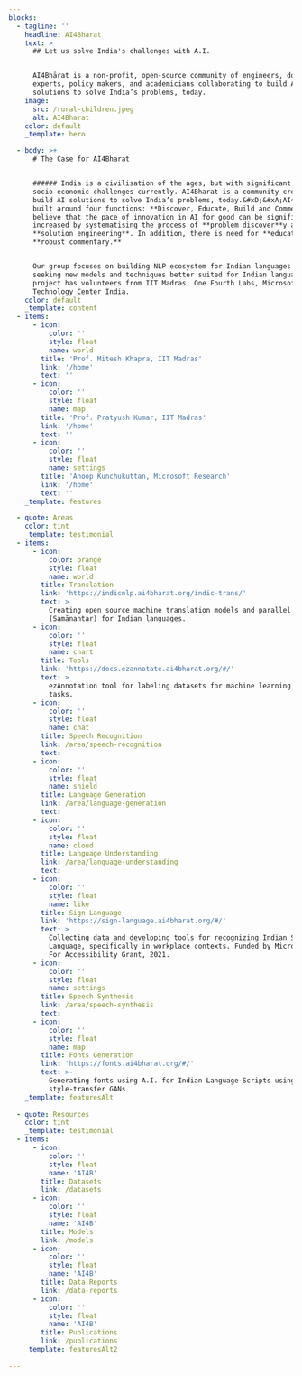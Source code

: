 ```yaml
---
blocks:
  - tagline: ''
    headline: AI4Bharat
    text: >
      ## Let us solve India's challenges with A.I.


      AI4Bhārat is a non-profit, open-source community of engineers, domain
      experts, policy makers, and academicians collaborating to build AI
      solutions to solve India’s problems, today.
    image:
      src: /rural-children.jpeg
      alt: AI4Bharat
    color: default
    _template: hero

  - body: >+
      # The Case for AI4Bharat


      ###### India is a civilisation of the ages, but with significant
      socio-economic challenges currently. AI4Bharat is a community created to
      build AI solutions to solve India’s problems, today.&#xD;&#xA;AI4Bharat is
      built around four functions: **Discover, Educate, Build and Comment**. We
      believe that the pace of innovation in AI for good can be significantly
      increased by systematising the process of **problem discover**y and
      **solution engineering**. In addition, there is need for **education** and
      **robust commentary.**


      Our group focuses on building NLP ecosystem for Indian languages and
      seeking new models and techniques better suited for Indian languages. Our
      project has volunteers from IIT Madras, One Fourth Labs, Microsoft Search
      Technology Center India.
    color: default
    _template: content
  - items:
      - icon:
          color: ''
          style: float
          name: world
        title: 'Prof. Mitesh Khapra, IIT Madras'
        link: '/home'
        text: ''
      - icon:
          color: ''
          style: float
          name: map
        title: 'Prof. Pratyush Kumar, IIT Madras'
        link: '/home'
        text: ''
      - icon:
          color: ''
          style: float
          name: settings
        title: 'Anoop Kunchukuttan, Microsoft Research'
        link: '/home'
        text: ''
    _template: features

  - quote: Areas
    color: tint
    _template: testimonial
  - items:
      - icon:
          color: orange
          style: float
          name: world
        title: Translation
        link: 'https://indicnlp.ai4bharat.org/indic-trans/'
        text: >
          Creating open source machine translation models and parallel corpora
          (Samānantar) for Indian languages.
      - icon:
          color: ''
          style: float
          name: chart
        title: Tools
        link: 'https://docs.ezannotate.ai4bharat.org/#/'
        text: >
          ezAnnotation tool for labeling datasets for machine learning and NLP
          tasks.
      - icon:
          color: ''
          style: float
          name: chat
        title: Speech Recognition
        link: /area/speech-recognition
        text: 
      - icon:
          color: ''
          style: float
          name: shield
        title: Language Generation
        link: /area/language-generation
        text: 
      - icon:
          color: ''
          style: float
          name: cloud
        title: Language Understanding
        link: /area/language-understanding
        text: 
      - icon:
          color: ''
          style: float
          name: like
        title: Sign Language
        link: 'https://sign-language.ai4bharat.org/#/'
        text: >
          Collecting data and developing tools for recognizing Indian Sign
          Language, specifically in workplace contexts. Funded by Microsoft's AI
          For Accessibility Grant, 2021.
      - icon:
          color: ''
          style: float
          name: settings
        title: Speech Synthesis
        link: /area/speech-synthesis
        text: 
      - icon:
          color: ''
          style: float
          name: map
        title: Fonts Generation
        link: 'https://fonts.ai4bharat.org/#/'
        text: >-
          Generating fonts using A.I. for Indian Language-Scripts using
          style-transfer GANs
    _template: featuresAlt
    
  - quote: Resources
    color: tint
    _template: testimonial
  - items:
      - icon:
          color: ''
          style: float
          name: 'AI4B'
        title: Datasets
        link: /datasets
      - icon:
          color: ''
          style: float
          name: 'AI4B'
        title: Models
        link: /models
      - icon:
          color: ''
          style: float
          name: 'AI4B'
        title: Data Reports
        link: /data-reports
      - icon:
          color: ''
          style: float
          name: 'AI4B'
        title: Publications
        link: /publications
    _template: featuresAlt2
  
---
```



